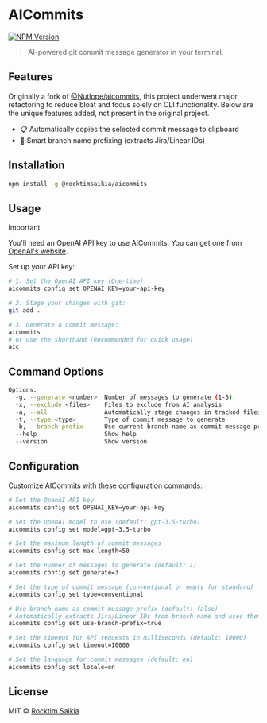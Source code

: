 # AICommits

[![NPM Version](https://img.shields.io/npm/v/@rocktimsaikia/aicommits?color=brightgreen)](https://www.npmjs.com/package/@rocktimsaikia/aicommits)

> AI-powered git commit message generator in your terminal.

## Features
Originally a fork of [@Nutlope/aicommits](https://github.com/Nutlope/aicommits), this project underwent major refactoring to reduce bloat and focus solely on CLI functionality. Below are the unique features added, not present in the original project.

- 📋 Automatically copies the selected commit message to clipboard
- 🔖 Smart branch name prefixing (extracts Jira/Linear IDs)

## Installation

```bash
npm install -g @rocktimsaikia/aicommits
```

## Usage

> [!IMPORTANT]
> You'll need an OpenAI API key to use AICommits. You can get one from [OpenAI's website](https://platform.openai.com/account/api-keys).

Set up your API key:

```bash
# 1. Set the OpenAI API key (One-time):
aicommits config set OPENAI_KEY=your-api-key

# 2. Stage your changes with git:
git add .

# 3. Generate a commit message:
aicommits
# or use the shorthand (Recommended for quick usage)
aic
```

## Command Options

```bash
Options:
  -g, --generate <number>  Number of messages to generate (1-5)
  -x, --exclude <files>    Files to exclude from AI analysis
  -a, --all                Automatically stage changes in tracked files
  -t, --type <type>        Type of commit message to generate
  -b, --branch-prefix      Use current branch name as commit message prefix (auto-detects Jira/Linear IDs)
  --help                   Show help
  --version                Show version
```

## Configuration

Customize AICommits with these configuration commands:

```bash
# Set the OpenAI API key
aicommits config set OPENAI_KEY=your-api-key

# Set the OpenAI model to use (default: gpt-3.5-turbo)
aicommits config set model=gpt-3.5-turbo

# Set the maximum length of commit messages
aicommits config set max-length=50

# Set the number of messages to generate (default: 1)
aicommits config set generate=3

# Set the type of commit message (conventional or empty for standard)
aicommits config set type=conventional

# Use branch name as commit message prefix (default: false)
# Automatically extracts Jira/Linear IDs from branch name and uses them as prefix.
aicommits config set use-branch-prefix=true

# Set the timeout for API requests in milliseconds (default: 10000)
aicommits config set timeout=10000

# Set the language for commit messages (default: en)
aicommits config set locale=en
```

## License

MIT © [Rocktim Saikia](https://github.com/rocktimsaikia)
